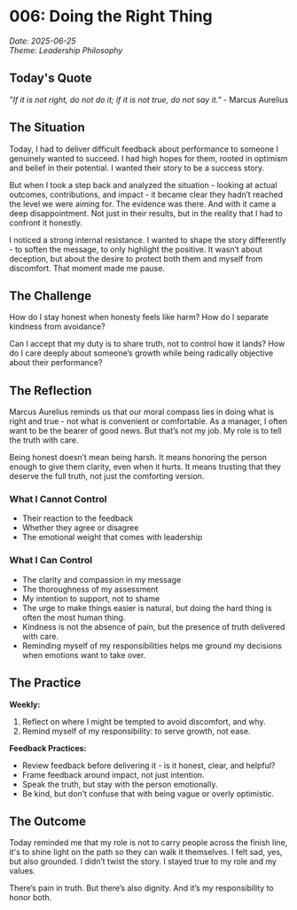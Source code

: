# 006: Doing the Right Thing

*Date: 2025-06-25*  
*Theme: Leadership Philosophy*

## Today's Quote

*"If it is not right, do not do it; if it is not true, do not say it."* - Marcus Aurelius

## The Situation

Today, I had to deliver difficult feedback about performance to someone I genuinely wanted to succeed. I had high hopes for them, rooted in optimism and belief in their potential. I wanted their story to be a success story.

But when I took a step back and analyzed the situation - looking at actual outcomes, contributions, and impact - it became clear they hadn’t reached the level we were aiming for. The evidence was there. And with it came a deep disappointment. Not just in their results, but in the reality that I had to confront it honestly.

I noticed a strong internal resistance. I wanted to shape the story differently - to soften the message, to only highlight the positive. It wasn’t about deception, but about the desire to protect both them and myself from discomfort. That moment made me pause.

## The Challenge

How do I stay honest when honesty feels like harm? How do I separate kindness from avoidance?

Can I accept that my duty is to share truth, not to control how it lands? How do I care deeply about someone’s growth while being radically objective about their performance?

## The Reflection

Marcus Aurelius reminds us that our moral compass lies in doing what is right and true - not what is convenient or comfortable. As a manager, I often want to be the bearer of good news. But that’s not my job. My role is to tell the truth with care. 

Being honest doesn’t mean being harsh. It means honoring the person enough to give them clarity, even when it hurts. It means trusting that they deserve the full truth, not just the comforting version.

### What I Cannot Control

- Their reaction to the feedback  
- Whether they agree or disagree  
- The emotional weight that comes with leadership  

### What I Can Control

- The clarity and compassion in my message  
- The thoroughness of my assessment  
- My intention to support, not to shame
- The urge to make things easier is natural, but doing the hard thing is often the most human thing.  
- Kindness is not the absence of pain, but the presence of truth delivered with care.  
- Reminding myself of my responsibilities helps me ground my decisions when emotions want to take over.

## The Practice

**Weekly:**
1. Reflect on where I might be tempted to avoid discomfort, and why.
2. Remind myself of my responsibility: to serve growth, not ease.

**Feedback Practices:**
- Review feedback before delivering it - is it honest, clear, and helpful?
- Frame feedback around impact, not just intention.
- Speak the truth, but stay with the person emotionally.
- Be kind, but don’t confuse that with being vague or overly optimistic.

## The Outcome

Today reminded me that my role is not to carry people across the finish line, it's to shine light on the path so they can walk it themselves. I felt sad, yes, but also grounded. I didn’t twist the story. I stayed true to my role and my values.

There’s pain in truth. But there’s also dignity. And it’s my responsibility to honor both.